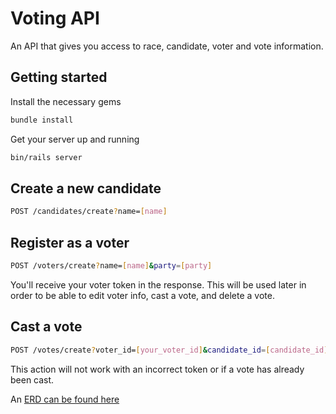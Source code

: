 # Voting API

An API that gives you access to race, candidate, voter and vote information.

## Getting started

Install the necessary gems
```bash
bundle install
```

Get your server up and running
```bash
bin/rails server
```

## Create a new candidate
```bash
POST /candidates/create?name=[name]
```

## Register as a voter
```bash
POST /voters/create?name=[name]&party=[party]
```
You'll receive your voter token in the response. This will be used later in order to be able to edit voter info, cast a vote, and delete a vote.

## Cast a vote
```bash
POST /votes/create?voter_id=[your_voter_id]&candidate_id=[candidate_id]&token=[your_voter_access_token]
```
This action will not work with an incorrect token or if a vote has already been cast.

An [ERD can be found here](https://www.lucidchart.com/invitations/accept/1928e8f8-8d9c-405d-859f-80c143101f86)
